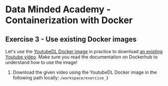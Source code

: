 # Data Minded Academy - Containerization with Docker
## Exercise 3 - Use existing Docker images

Let's use the [YoutubeDL Docker image](https://hub.docker.com/r/mikenye/youtube-dl) in practice to 
download [an existing Youtube video](https://www.youtube.com/watch?v=psmZRfiXYnE). Make sure you read 
the documentation on Dockerhub to understand how to use the image!

1. Download the given video using the YoutubeDL Docker image in the following path locally: `/workspace/exercise_3`

